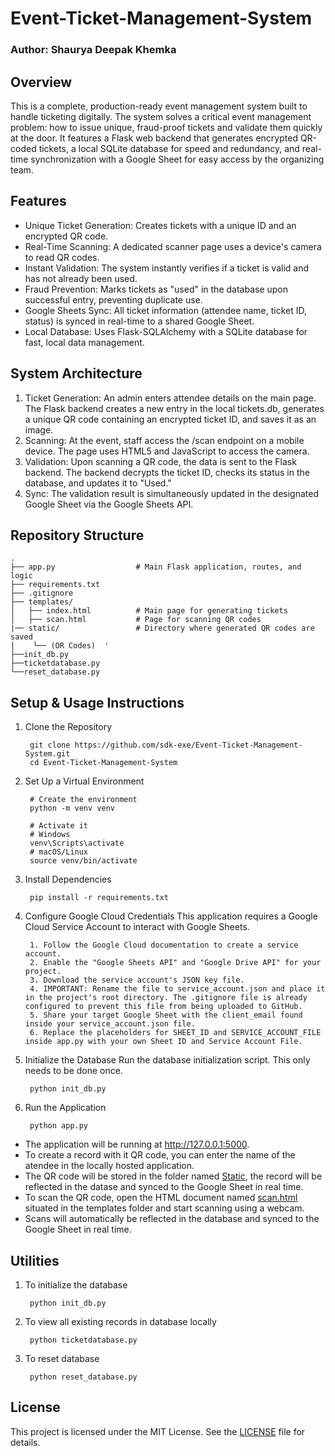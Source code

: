 # Event-Ticket-Management-System
### Author: Shaurya Deepak Khemka

## Overview
This is a complete, production-ready event management system built to handle ticketing digitally.
The system solves a critical event management problem: how to issue unique, fraud-proof tickets and validate them quickly at the door. It features a Flask web backend that generates encrypted QR-coded tickets, a local SQLite database for speed and redundancy, and real-time synchronization with a Google Sheet for easy access by the organizing team.

## Features
* Unique Ticket Generation: Creates tickets with a unique ID and an encrypted QR code.
* Real-Time Scanning: A dedicated scanner page uses a device's camera to read QR codes.
* Instant Validation: The system instantly verifies if a ticket is valid and has not already been used.
* Fraud Prevention: Marks tickets as "used" in the database upon successful entry, preventing duplicate use.
* Google Sheets Sync: All ticket information (attendee name, ticket ID, status) is synced in real-time to a shared Google Sheet.
* Local Database: Uses Flask-SQLAlchemy with a SQLite database for fast, local data management.

## System Architecture
1. Ticket Generation: An admin enters attendee details on the main page. The Flask backend creates a new entry in the local tickets.db, generates a unique QR code containing an encrypted ticket ID, and saves it as an image.
2. Scanning: At the event, staff access the /scan endpoint on a mobile device. The page uses HTML5 and JavaScript to access the camera.
3. Validation: Upon scanning a QR code, the data is sent to the Flask backend. The backend decrypts the ticket ID, checks its status in the database, and updates it to "Used."
4. Sync: The validation result is simultaneously updated in the designated Google Sheet via the Google Sheets API.

## Repository Structure

	.
 	├── app.py                  # Main Flask application, routes, and logic
	├── requirements.txt
	├── .gitignore
	├── templates/
	│   ├── index.html          # Main page for generating tickets
	│   ├── scan.html           # Page for scanning QR codes
	|── static/                 # Directory where generated QR codes are saved
	|    └── (OR Codes)  '
	├──init_db.py
	├──ticketdatabase.py
	└──reset_database.py
	
## Setup & Usage Instructions

1. Clone the Repository

		git clone https://github.com/sdk-exe/Event-Ticket-Management-System.git
		cd Event-Ticket-Management-System

2. Set Up a Virtual Environment

		# Create the environment
		python -m venv venv

		# Activate it
		# Windows
		venv\Scripts\activate
		# macOS/Linux
		source venv/bin/activate

3. Install Dependencies

		pip install -r requirements.txt

4. Configure Google Cloud Credentials
This application requires a Google Cloud Service Account to interact with Google Sheets.

		1. Follow the Google Cloud documentation to create a service account.
		2. Enable the "Google Sheets API" and "Google Drive API" for your project.
		3. Download the service account's JSON key file.
		4. IMPORTANT: Rename the file to service_account.json and place it in the project's root directory. The .gitignore file is already configured to prevent this file from being uploaded to GitHub.
		5. Share your target Google Sheet with the client_email found inside your service_account.json file.
   		6. Replace the placeholders for SHEET_ID and SERVICE_ACCOUNT_FILE inside app.py with your own Sheet ID and Service Account File.

6. Initialize the Database
Run the database initialization script. This only needs to be done once.

		python init_db.py

7. Run the Application

		python app.py

- The application will be running at http://127.0.0.1:5000.
- To create a record with it QR code, you can enter the name of the atendee in the locally hosted application.
- The QR code will be stored in the folder named [Static](static), the record will be reflected in the datase and synced to the Google Sheet in real time.
- To scan the QR code, open the HTML document named [scan.html](templates/scan.html) situated in the templates folder and start scanning using a webcam.
- Scans will automatically be reflected in the database and synced to the Google Sheet in real time.

## Utilities

1. To initialize the database

		python init_db.py

2. To view all existing records in database locally

		python ticketdatabase.py

3. To reset database

		python reset_database.py

## License
This project is licensed under the MIT License. See the [LICENSE](LICENCE) file for details.
